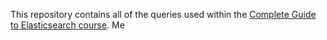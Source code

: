 This repository contains all of the queries used within the [Complete Guide to Elasticsearch course](https://l.codingexplained.com/r/elasticsearch-course?src=github). Me